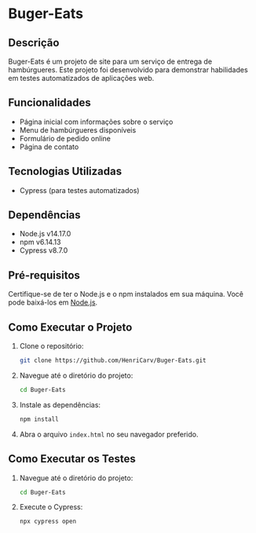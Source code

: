 # Buger-Eats

## Descrição
Buger-Eats é um projeto de site para um serviço de entrega de hambúrgueres. Este projeto foi desenvolvido para demonstrar habilidades em testes automatizados de aplicações web.

## Funcionalidades
- Página inicial com informações sobre o serviço
- Menu de hambúrgueres disponíveis
- Formulário de pedido online
- Página de contato

## Tecnologias Utilizadas
- Cypress (para testes automatizados)

## Dependências
- Node.js v14.17.0
- npm v6.14.13
- Cypress v8.7.0

## Pré-requisitos
Certifique-se de ter o Node.js e o npm instalados em sua máquina. Você pode baixá-los em [Node.js](https://nodejs.org/).

## Como Executar o Projeto
1. Clone o repositório:
    ```bash
    git clone https://github.com/HenriCarv/Buger-Eats.git
    ```
2. Navegue até o diretório do projeto:
    ```bash
    cd Buger-Eats
    ```
3. Instale as dependências:
    ```bash
    npm install
    ```
4. Abra o arquivo `index.html` no seu navegador preferido.

## Como Executar os Testes
1. Navegue até o diretório do projeto:
    ```bash
    cd Buger-Eats
    ```
2. Execute o Cypress:
    ```bash
    npx cypress open
    ```